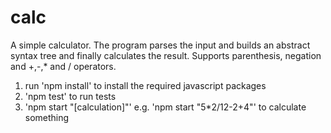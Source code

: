 # calc
A simple calculator. The program parses the input and builds an abstract syntax tree and finally calculates the result.
Supports parenthesis, negation and +,-,* and / operators.

1. run 'npm install' to install the required javascript packages
2. 'npm test' to run tests
3. 'npm start "[calculation]"' e.g. 'npm start "5*2/12-2+4"' to calculate something
